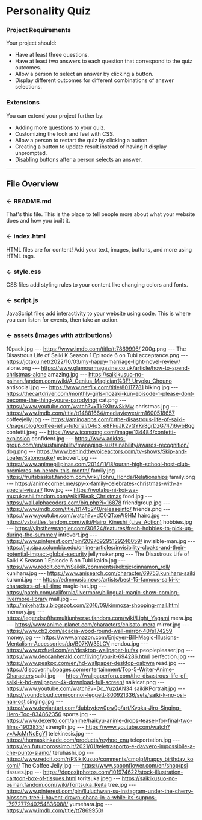 # Personality Quiz

### Project Requirements
Your project should:
- Have at least three questions.
- Have at least two answers to each question that correspond to the quiz outcomes.
- Allow a person to select an answer by clicking a button.
- Display different outcomes for different combinations of answer selections.


### Extensions
You can extend your project further by:
- Adding more questions to your quiz.
- Customizing the look and feel with CSS.
- Allow a person to restart the quiz by clicking a button.
- Creating a button to update result instead of having it display unprompted.
- Disabling buttons after a person selects an answer.

---

## File Overview

### ← README.md

That's this file. This is the place to tell people more about what your website does and how you built it. 

### ← index.html

HTML files are for content! Add your text, images, buttons, and more using HTML tags.

### ← style.css

CSS files add styling rules to your content like changing colors and fonts. 

### ← script.js

JavaScript files add interactivity to your website using code. This is where you can listen for events, then take an action.

### ← assets (images with attributions)

10pack.jpg  --- https://www.imdb.com/title/tt7869996/
200g.png --- The Disastrous Life of Saiki K Season 1 Episode 6 on Tubi 
acceptance.png --- https://jotaku.net/2022/10/03/my-happy-marriage-light-novel-review/
alone.png --- https://www.glamourmagazine.co.uk/article/how-to-spend-christmas-alone
amazing.jpg --- https://saikikusuo-no-psinan.fandom.com/wiki/A_Genius_Magician%3F!_Uryoku_Chouno
antisocial.jpg --- https://www.netflix.com/title/80117781
biking.jpg --- https://thecartdriver.com/monthly-girls-nozaki-kun-episode-1-please-dont-become-the-thing-youre-parodying/
cat.png --- https://www.youtube.com/watch?v=Tk9XhrwSkMw
christmas.jpg --- https://www.imdb.com/title/tt14881664/mediaviewer/rm1600518657
coffeejelly.jpg --- https://aminoapps.com/c/the-disastrous-life-of-saiki-k/page/blog/coffee-jelly-tutorial/04q3_e8FkuJK2vGYKr8grDzG747j6wbBqg
confetti.jpeg --- https://www.iconspng.com/image/134484/confetti-explosion
confident.jpg --- https://www.adidas-group.com/en/sustainability/managing-sustainability/awards-recognition/
dog.png --- https://www.behindthevoiceactors.com/tv-shows/Skip-and-Loafer/Satonosuke/
extrovert.jpg --- https://www.animepilipinas.com/2014/11/18/ouran-high-school-host-club-premieres-on-herotv-this-month/
family.jpg --- https://fruitsbasket.fandom.com/wiki/Tohru_Honda/Relationships
family.png --- https://animecorner.me/spy-x-family-celebrates-christmas-with-a-special-visual/
flow.jpg --- https://wotaku-ni-koi-wa-muzukashii.fandom.com/wiki/Bleak_Christmas
food.jpg --- https://wall.alphacoders.com/big.php?i=16878
friendgroup.jpg --- https://www.imdb.com/title/tt1745240/releaseinfo/
friends.png --- https://www.youtube.com/watch?v=dC0QTxeW9HM
hairo.jpg --- https://vsbattles.fandom.com/wiki/Hairo_Kineshi_(Live_Action)
hobbies.jpg --- https://ylhsthewrangler.com/30624/features/fresh-hobbies-to-pick-up-during-the-summer/
introvert.jpg --- https://www.pinterest.com/pin/209769295129246059/
invisible-man.jpg --- https://jia.sipa.columbia.edu/online-articles/invisibility-cloaks-and-their-potential-impact-global-security
jellymaker.png --- The Disastrous Life of Saiki K Season 1 Episode 6 on Tubi
kaido.jpg --- https://www.reddit.com/r/SaikiK/comments/kebxjc/cinnamon_roll/
kuniharu.jpg --- https://www.anisearch.com/character/69753,kuniharu-saiki
kurumi.jpg --- https://edmmusic.news/artists/best-15-famous-saiki-k-characters-of-all-time
magic-hat.jpg --- https://patch.com/california/livermore/bilingual-magic-show-coming-livermore-library
mall.jpg --- http://mikehattsu.blogspot.com/2016/09/kinmoza-shopping-mall.html
memory.jpg --- https://legendsofthemultiuniverse.fandom.com/wiki/Light_Yagami
mera.jpg --- https://www.anime-planet.com/characters/chisato-mera
mirror.jpg --- https://www.cb2.com/acacia-wood-round-wall-mirror-40/s174259
money.jpg --- https://www.amazon.com/Enjoyer-Bill-Magic-Illusions-Mentalism-Accessories/dp/B07KW35LCV
nendou.jpg --- https://www.pxfuel.com/en/desktop-wallpaper-kufsx
peoplepleaser.jpg --- https://www.deccanherald.com/living/you-it-694286.html
perfection.jpg --- https://www.peakpx.com/en/hd-wallpaper-desktop-oabwm
read.jpg --- https://discover.hubpages.com/entertainment/Top-5-Writer-Anime-Characters
saiki.jpg --- https://wallpaperforu.com/the-disastrous-life-of-saiki-k-hd-wallpaper-4k-download-full-screen/
saikicat.png --- https://www.youtube.com/watch?v=Dc_YuzdAN34
saikiKPortrait.jpg --- https://soundcloud.com/connor-leggett-800921336/sets/saiki-k-no-psi-nan-ost
singing.jpg --- https://www.deviantart.com/dubbydew0pw0p/art/Kyoka-Jiro-Singing-Hero-Too-834862356
sports.jpg --- https://www.dexerto.com/anime/haikyu-anime-drops-teaser-for-final-two-films-1903835/
strength.jpg --- https://www.youtube.com/watch?v=AJcMrNcEgYI
telekinesis.jpg --- https://thomaskinkade.com/products/reyhpe_cnu
teleportation.jpg --- https://en.futuroprossimo.it/2021/01/teletrasporto-e-davvero-impossibile-a-che-punto-siamo/
teruhashi.jpg --- https://www.reddit.com/r/PSIkiKusuo/comments/cmplpf/happy_birthday_kokomi/
The Coffee Jelly.jpg --- https://www.spoonflower.com/en/shop/psi
tissues.jpg --- https://depositphotos.com/101974622/stock-illustration-cartoon-box-of-tissues.html
toritsuka.jpeg --- https://saikikusuo-no-psinan.fandom.com/wiki/Toritsuka_Reita
tree.jpg --- https://www.pinterest.com/pin/lluluchwan-su-instagram-under-the-cherry-blossom-tree-i-havent-drawn-ohana-in-a-while-its-suppos--797277940254836088/
yumehara.jpg --- https://www.imdb.com/title/tt7869950/
